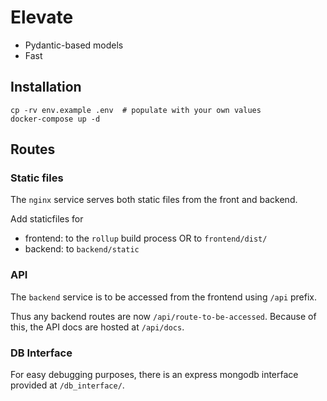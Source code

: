 # Elevate 

- Pydantic-based models
- Fast

## Installation

```
cp -rv env.example .env  # populate with your own values
docker-compose up -d
```

## Routes

### Static files

The `nginx` service serves both static files from the front and backend.

Add staticfiles for
- frontend: to the `rollup` build process OR to
`frontend/dist/`
- backend: to `backend/static`

### API

The `backend` service is to be accessed from the frontend using `/api` prefix.

Thus any backend routes are now `/api/route-to-be-accessed`. Because of this,
the API docs are hosted at `/api/docs`.

### DB Interface

For easy debugging purposes, there is an express mongodb interface provided at
`/db_interface/`.
